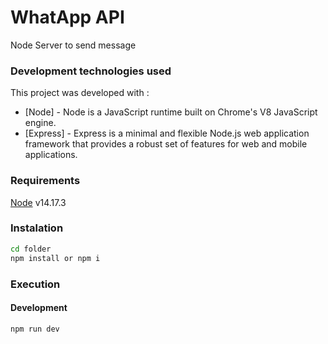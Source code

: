 # WhatApp API

Node Server to send message

### Development technologies used

This project was developed with :

* [Node] - Node is a JavaScript runtime built on Chrome's V8 JavaScript engine.
* [Express] - Express is a minimal and flexible Node.js web application framework that provides a robust set of features for web and mobile applications.

### Requirements

 [Node](https://nodejs.org/) v14.17.3

### Instalation

```sh
cd folder
npm install or npm i

```

### Execution

#### Development

```sh
npm run dev
```
